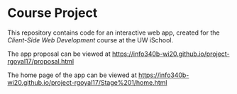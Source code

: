 # Course Project

This repository contains code for an interactive web app, created for the _Client-Side Web Development_ course at the UW iSchool.

The app proposal can be viewed at <https://info340b-wi20.github.io/project-rgoyal17/proposal.html>

The home page of the app can be viewed at <https://info340b-wi20.github.io/project-rgoyal17/Stage%201/home.html>
